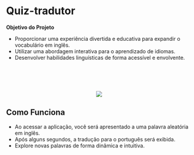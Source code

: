 # Quiz-tradutor



**Objetivo do Projeto**
- Proporcionar uma experiência divertida e educativa para expandir o vocabulário em inglês.
- Utilizar uma abordagem interativa para o aprendizado de idiomas.
- Desenvolver habilidades linguísticas de forma acessível e envolvente.
  <br>
  <br>
  <br>
  <br>
  <br>


<div align="center">
<img src="https://github.com/Saraiva97/quiz-tradutor/assets/93497276/de60e8a9-e59e-46e8-b8b5-8ab7533b9ae8"/>
</div>


## Como Funciona
- Ao acessar a aplicação, você será apresentado a uma palavra aleatória em inglês.
- Após alguns segundos, a tradução para o português será exibida.
- Explore novas palavras de forma dinâmica e intuitiva.
